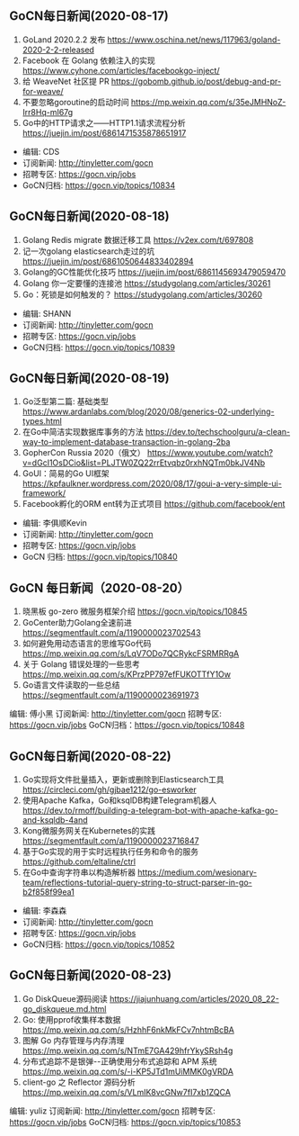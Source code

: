 ## GoCN每日新闻(2020-08-17)

1. GoLand 2020.2.2 发布 https://www.oschina.net/news/117963/goland-2020-2-2-released
2. Facebook 在 Golang 依赖注入的实现 https://www.cyhone.com/articles/facebookgo-inject/
3. 给 WeaveNet 社区提 PR https://gobomb.github.io/post/debug-and-pr-for-weave/
4. 不要忽略goroutine的启动时间 https://mp.weixin.qq.com/s/35eJMHNoZ-Irr8Hq-mI67g
5. Go中的HTTP请求之——HTTP1.1请求流程分析 https://juejin.im/post/6861471535878651917

* 编辑: CDS  
* 订阅新闻: http://tinyletter.com/gocn  
* 招聘专区: https://gocn.vip/jobs  
* GoCN归档: https://gocn.vip/topics/10834


## GoCN每日新闻(2020-08-18)

1. Golang Redis migrate 数据迁移工具 https://v2ex.com/t/697808
2. 记一次golang elasticsearch走过的坑 https://juejin.im/post/6861050644833402894
3. Golang的GC性能优化技巧 https://juejin.im/post/6861145693479059470
4. Golang 你一定要懂的连接池 https://studygolang.com/articles/30261
5. Go：死锁是如何触发的？ https://studygolang.com/articles/30260

- 编辑: SHANN
- 订阅新闻: http://tinyletter.com/gocn
- 招聘专区: https://gocn.vip/jobs
- GoCN归档: https://gocn.vip/topics/10839


## GoCN每日新闻(2020-08-19)

1. Go泛型第二篇: 基础类型 https://www.ardanlabs.com/blog/2020/08/generics-02-underlying-types.html
2. 在Go中简洁实现数据库事务的方法 https://dev.to/techschoolguru/a-clean-way-to-implement-database-transaction-in-golang-2ba
3. GopherCon Russia 2020（俄文） https://www.youtube.com/watch?v=dGcI1OsDCio&list=PLJTW0ZQ22rrEtvqbz0rxhNQTm0bkJV4Nb
4. GoUI：简易的Go UI框架 https://kpfaulkner.wordpress.com/2020/08/17/goui-a-very-simple-ui-framework/
5. Facebook孵化的ORM ent转为正式项目 https://github.com/facebook/ent

* 编辑: 李俱顺Kevin
* 订阅新闻: http://tinyletter.com/gocn  
* 招聘专区: https://gocn.vip/jobs
* GoCN 归档: https://gocn.vip/topics/10840


## GoCN 每日新闻（2020-08-20）

1. 晓黑板 go-zero 微服务框架介绍 https://gocn.vip/topics/10845
2. GoCenter助力Golang全速前进 https://segmentfault.com/a/1190000023702543
3. 如何避免用动态语言的思维写Go代码 https://mp.weixin.qq.com/s/LqV7ODo7QCRykcFSRMRRgA
4. 关于 Golang 错误处理的一些思考​ https://mp.weixin.qq.com/s/KPrzPP797efFUKOTTfY1Ow
5. Go语言文件读取的一些总结 https://segmentfault.com/a/1190000023691973

编辑: 傅小黑
订阅新闻: http://tinyletter.com/gocn
招聘专区: https://gocn.vip/jobs
GoCN归档：https://gocn.vip/topics/10848

## GoCN每日新闻(2020-08-22)

1. Go实现将文件批量插入，更新或删除到Elasticsearch工具 https://circleci.com/gh/gjbae1212/go-esworker
2. 使用Apache Kafka，Go和ksqlDB构建Telegram机器人 https://dev.to/rmoff/building-a-telegram-bot-with-apache-kafka-go-and-ksqldb-4and
3. Kong微服务网关在Kubernetes的实践 https://segmentfault.com/a/1190000023716847
4. 基于Go实现的用于实时远程执行任务和命令的服务 https://github.com/eltaline/ctrl
5. 在Go中查询字符串以构造解析器 https://medium.com/wesionary-team/reflections-tutorial-query-string-to-struct-parser-in-go-b2f858f99ea1

* 编辑: 李森森
* 订阅新闻: http://tinyletter.com/gocn
* 招聘专区: https://gocn.vip/jobs
* GoCN归档: https://gocn.vip/topics/10852

## GoCN每日新闻(2020-08-23)

1. Go DiskQueue源码阅读 https://jiajunhuang.com/articles/2020_08_22-go_diskqueue.md.html
2. Go: 使用pprof收集样本数据 https://mp.weixin.qq.com/s/HzhhF6nkMkFCv7nhtmBcBA
3. 图解 Go 内存管理与内存清理 https://mp.weixin.qq.com/s/NTmE7GA429hfrYkySRsh4g
4. 分布式追踪不是银弹--正确使用分布式追踪和 APM 系统 https://mp.weixin.qq.com/s/-i-KP5JTd1mUiMMK0gVRDA
5. client-go 之 Reflector 源码分析 https://mp.weixin.qq.com/s/VLmIK8vcGNw7fI7xb1ZQCA

编辑: yuliz
订阅新闻: http://tinyletter.com/gocn
招聘专区: https://gocn.vip/jobs
GoCN归档: https://gocn.vip/topics/10853
